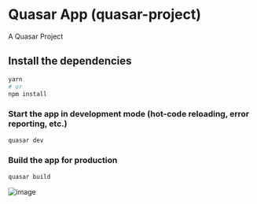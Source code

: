 # Quasar App (quasar-project)

A Quasar Project

## Install the dependencies
```bash
yarn
# or
npm install
```

### Start the app in development mode (hot-code reloading, error reporting, etc.)
```bash
quasar dev
```


### Build the app for production
```bash
quasar build
```

![image](https://github.com/alvarosantoscwb/Like-instagram/assets/78945827/eef3a8a3-8ffb-4ec3-ad5a-883db0314674)
